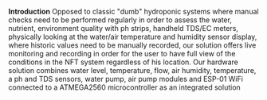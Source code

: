 **Introduction** Opposed to classic "dumb" hydroponic systems where manual checks need to be performed regularly in order to assess the water, nutrient, environment quality with ph strips, handheld TDS/EC meters, physically looking at the water/air temperature and humidity sensor display, where historic values need to be manually recorded, our solution offers live monitoring and recording in order for the user to have full view of the conditions in the NFT system regardless of his location. Our hardware solution combines water level, temperature, flow, air humidity, temperature, a ph and TDS sensors, water pump, air pump modules and ESP-01 WiFi connected to a ATMEGA2560  microcontroller as an integrated solution